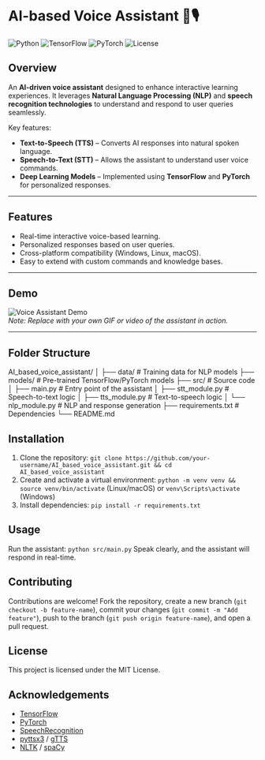 # AI-based Voice Assistant 🤖🎙️

![Python](https://img.shields.io/badge/Python-3.10-blue) ![TensorFlow](https://img.shields.io/badge/TensorFlow-2.x-orange) ![PyTorch](https://img.shields.io/badge/PyTorch-2.x-red) ![License](https://img.shields.io/badge/License-MIT-green)

## Overview
An **AI-driven voice assistant** designed to enhance interactive learning experiences. It leverages **Natural Language Processing (NLP)** and **speech recognition technologies** to understand and respond to user queries seamlessly.  

Key features:  
- **Text-to-Speech (TTS)** – Converts AI responses into natural spoken language.  
- **Speech-to-Text (STT)** – Allows the assistant to understand user voice commands.  
- **Deep Learning Models** – Implemented using **TensorFlow** and **PyTorch** for personalized responses.

---

## Features
- Real-time interactive voice-based learning.  
- Personalized responses based on user queries.  
- Cross-platform compatibility (Windows, Linux, macOS).  
- Easy to extend with custom commands and knowledge bases.

---

## Demo
![Voice Assistant Demo](https://media.giphy.com/media/3o7qE1YN7aBOFPRw8E/giphy.gif)  
*Note: Replace with your own GIF or video of the assistant in action.*

---

## Folder Structure
AI_based_voice_assistant/
│
├── data/ # Training data for NLP models
├── models/ # Pre-trained TensorFlow/PyTorch models
├── src/ # Source code
│ ├── main.py # Entry point of the assistant
│ ├── stt_module.py # Speech-to-text logic
│ ├── tts_module.py # Text-to-speech logic
│ └── nlp_module.py # NLP and response generation
├── requirements.txt # Dependencies
└── README.md

## Installation
1. Clone the repository: `git clone https://github.com/your-username/AI_based_voice_assistant.git && cd AI_based_voice_assistant`
2. Create and activate a virtual environment: `python -m venv venv && source venv/bin/activate` (Linux/macOS) or `venv\Scripts\activate` (Windows)
3. Install dependencies: `pip install -r requirements.txt`

## Usage
Run the assistant: `python src/main.py` Speak clearly, and the assistant will respond in real-time.

## Contributing
Contributions are welcome! Fork the repository, create a new branch (`git checkout -b feature-name`), commit your changes (`git commit -m "Add feature"`), push to the branch (`git push origin feature-name`), and open a pull request.

## License
This project is licensed under the MIT License.

## Acknowledgements
- [TensorFlow](https://www.tensorflow.org/)
- [PyTorch](https://pytorch.org/)
- [SpeechRecognition](https://pypi.org/project/SpeechRecognition/)
- [pyttsx3](https://pypi.org/project/pyttsx3/) / [gTTS](https://pypi.org/project/gTTS/)
- [NLTK](https://www.nltk.org/) / [spaCy](https://spacy.io/)
